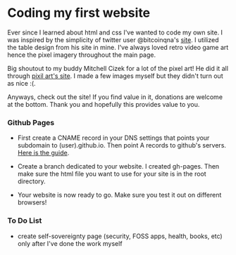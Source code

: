 # Coding my first website 

Ever since I learned about html and css I've wanted to code my own site. I was inspired by the simplicity of twitter user @bitcoinqna's [site](bitcoiner.guide). I utilized the table design from his site in mine. I've always loved retro video game art hence the pixel imagery throughout the main page. 

Big shoutout to my buddy Mitchell Cizek for a lot of the pixel art! He did it all through [pixil art's site](www.pixilart.com/draw). I made a few images myself but they didn't turn out as nice :(. 

Anyways, check out the site! If you find value in it, donations are welcome at the bottom. Thank you and hopefully this provides value to you.

### Github Pages

- First create a CNAME record in your DNS settings that points your subdomain to (user).github.io. Then point A records to github's servers. [Here is the guide](docs.github.com/en/pages/configuring-a-custom-domain-for-your-github-pages-site/managing-a-custom-domain-for-your-github-pages-site). 

- Create a branch dedicated to your website. I created gh-pages. Then make sure the html file you want to use for your site is in the root directory. 

- Your website is now ready to go. Make sure you test it out on different browsers!


### To Do List 

- create self-sovereignty page (security, FOSS apps, health, books, etc) only after I've done the work myself





